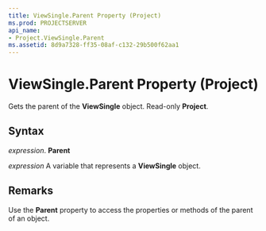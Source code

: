 ```yaml
---
title: ViewSingle.Parent Property (Project)
ms.prod: PROJECTSERVER
api_name:
- Project.ViewSingle.Parent
ms.assetid: 8d9a7328-ff35-08af-c132-29b500f62aa1
---
```



# ViewSingle.Parent Property (Project)

Gets the parent of the  **ViewSingle** object. Read-only **Project**.


## Syntax

 _expression_. **Parent**

 _expression_ A variable that represents a **ViewSingle** object.


## Remarks

Use the  **Parent** property to access the properties or methods of the parent of an object.


